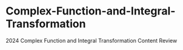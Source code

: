 # Complex-Function-and-Integral-Transformation
2024 Complex Function and Integral Transformation Content Review
